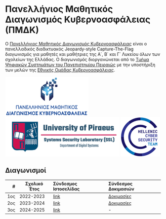 # Πανελλήνιος Μαθητικός Διαγωνισμός Κυβερνοασφάλειας (ΠΜΔΚ)

O [Πανελλήνιος Μαθητικός Διαγωνισμός Κυβερνοασφάλειας](https://ecsc.gr/index.php/pmdk/) είναι ο πανελλαδικός διαδικτυακός Jeopardy-style Capture-The-Flag διαγωνισμός για μαθητές και μαθήτριες της Α΄, Β΄ και Γ΄ Λυκείου όλων των σχολείων της Ελλάδας. Ο διαγωνισμός διοργανώνεται από το [Τμήμα Ψηφιακών Συστημάτων του Πανεπιστημίου Πειραιώς](https://www.ds.unipi.gr) με την υποστήριξη των μελών της [Εθνικής Ομάδας Κυβερνοασφάλειας](https://ecsc.gr).

<p float="left">
  <a href="https://ecsc.gr/index.php/pmdk/"><img src="images/πανελλήνιος-μαθητικός-διαγωνισμός-κυβερνοασφάλειας-πμδκ.png" height="128" /></a>
  <a href="https://www.ds.unipi.gr"><img src="images/university-of-piraeus-ssl.png" height="128" /></a>
  <a href="https://ecsc.gr"><img src="images/hellenic-cyber-security-team.png" height="128" /></a>
</p>

## Διαγωνισμοί

|   # | Σχολικό Έτος | Σύνδεσμος Ιστοσελίδας | Σύνδεσμος Δοκιμασιών |
| --: | ------------ | :-------------------- | :------------------- |
| 1ος | 2022-2023    | [link](https://ecsc.gr/index.php/panellhnios-mathitikos-diagonismos-kybernoasfaleias-2023/) | [Δοκιμασίες](https://github.com/UniPiSSL/pmdk-2023)  |
| 2ος | 2023-2024    | [link](https://ecsc.gr/index.php/panellhnios-mathitikos-diagonismos-kybernoasfaleias-2023/) | [Δοκιμασίες](https://github.com/UniPiSSL/pmdk-2023) |
| 3ος | 2024-2025    | [link](https://ecsc.gr/index.php/panellhnios-mathitikos-diagonismos-kybernoasfaleias/)      | - |
